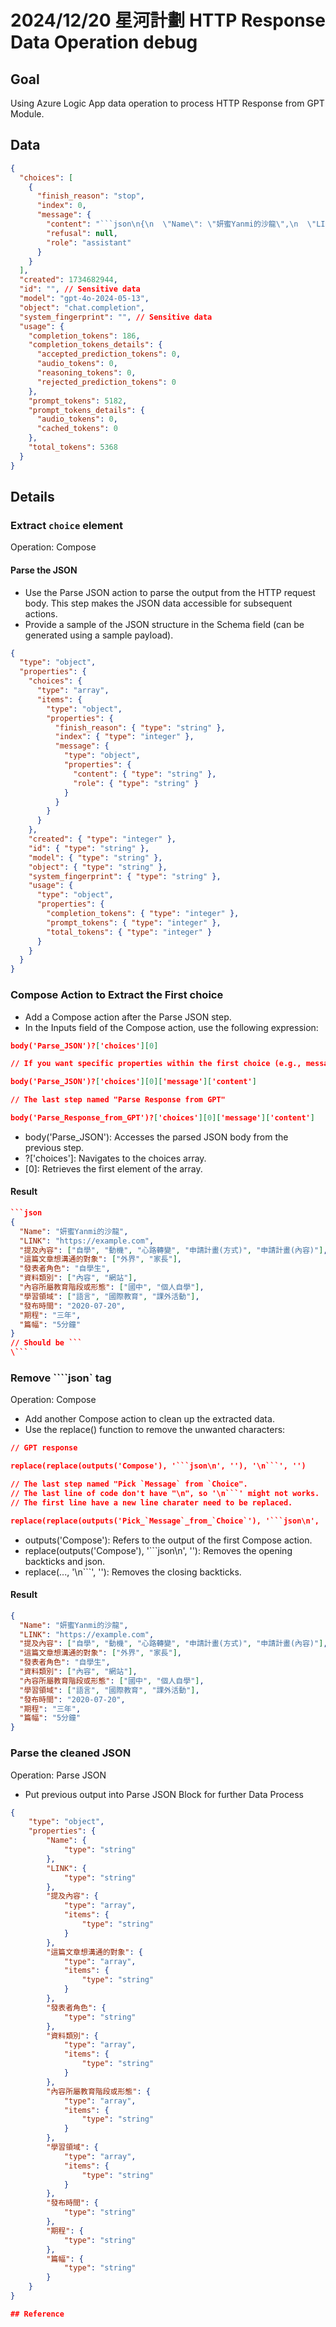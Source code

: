 # 2024/12/20 星河計劃 HTTP Response Data Operation debug  

## Goal

Using Azure Logic App data operation to process HTTP Response from GPT Module.

## Data

```json
{
  "choices": [
    {
      "finish_reason": "stop",
      "index": 0,
      "message": {
        "content": "```json\n{\n  \"Name\": \"妍蜜Yanmi的沙龍\",\n  \"LINK\": \"https://example.com\",\n  \"提及內容\": [\"自學\", \"動機\", \"心路轉變\", \"申請計畫(方式)\", \"申請計畫(內容)\"],\n  \"這篇文章想溝通的對象\": [\"外界\", \"家長\"],\n  \"發表者角色\": \"自學生\",\n  \"資料類別\": [\"內容\", \"網站\"],\n  \"內容所屬教育階段或形態\": [\"國中\", \"個人自學\"],\n  \"學習領域\": [\"語言\", \"國際教育\", \"課外活動\"],\n  \"發布時間\": \"2020-07-20\",\n  \"期程\": \"三年\",\n  \"篇幅\": \"5分鐘\"\n}\n```",
        "refusal": null,
        "role": "assistant"
      }
    }
  ],
  "created": 1734682944,
  "id": "", // Sensitive data
  "model": "gpt-4o-2024-05-13",
  "object": "chat.completion",
  "system_fingerprint": "", // Sensitive data
  "usage": {
    "completion_tokens": 186,
    "completion_tokens_details": {
      "accepted_prediction_tokens": 0,
      "audio_tokens": 0,
      "reasoning_tokens": 0,
      "rejected_prediction_tokens": 0
    },
    "prompt_tokens": 5182,
    "prompt_tokens_details": {
      "audio_tokens": 0,
      "cached_tokens": 0
    },
    "total_tokens": 5368
  }
}
```

## Details

### Extract `choice` element

Operation: Compose

#### Parse the JSON

- Use the Parse JSON action to parse the output from the HTTP request body. This step makes the JSON data accessible for subsequent actions.  
- Provide a sample of the JSON structure in the Schema field (can be generated using a sample payload).

```json
{
  "type": "object",
  "properties": {
    "choices": {
      "type": "array",
      "items": {
        "type": "object",
        "properties": {
          "finish_reason": { "type": "string" },
          "index": { "type": "integer" },
          "message": {
            "type": "object",
            "properties": {
              "content": { "type": "string" },
              "role": { "type": "string" }
            }
          }
        }
      }
    },
    "created": { "type": "integer" },
    "id": { "type": "string" },
    "model": { "type": "string" },
    "object": { "type": "string" },
    "system_fingerprint": { "type": "string" },
    "usage": {
      "type": "object",
      "properties": {
        "completion_tokens": { "type": "integer" },
        "prompt_tokens": { "type": "integer" },
        "total_tokens": { "type": "integer" }
      }
    }
  }
}
```

### Compose Action to Extract the First choice

- Add a Compose action after the Parse JSON step.  
- In the Inputs field of the Compose action, use the following expression:

```json
body('Parse_JSON')?['choices'][0]

// If you want specific properties within the first choice (e.g., message.content), you can further extend the expression:

body('Parse_JSON')?['choices'][0]['message']['content']

// The last step named "Parse Response from GPT"

body('Parse_Response_from_GPT')?['choices'][0]['message']['content']
```

- body('Parse_JSON'): Accesses the parsed JSON body from the previous step.
- ?['choices']: Navigates to the choices array.
- [0]: Retrieves the first element of the array.

#### Result

```json
```json
{
  "Name": "妍蜜Yanmi的沙龍",
  "LINK": "https://example.com",
  "提及內容": ["自學", "動機", "心路轉變", "申請計畫(方式)", "申請計畫(內容)"],
  "這篇文章想溝通的對象": ["外界", "家長"],
  "發表者角色": "自學生",
  "資料類別": ["內容", "網站"],
  "內容所屬教育階段或形態": ["國中", "個人自學"],
  "學習領域": ["語言", "國際教育", "課外活動"],
  "發布時間": "2020-07-20",
  "期程": "三年",
  "篇幅": "5分鐘"
}
// Should be ```
\```
```

### Remove ````json` tag

Operation: Compose  

- Add another Compose action to clean up the extracted data.
- Use the replace() function to remove the unwanted characters:

```json
// GPT response

replace(replace(outputs('Compose'), '```json\n', ''), '\n```', '')

// The last step named "Pick `Message` from `Choice".
// The last line of code don't have "\n", so '\n```' might not works.
// The first line have a new line charater need to be replaced.

replace(replace(outputs('Pick_`Message`_from_`Choice`'), '```json\n', ''), '```', '')

```

- outputs('Compose'): Refers to the output of the first Compose action.
- replace(outputs('Compose'), '```json\n', ''): Removes the opening backticks and json.
- replace(..., '\n```', ''): Removes the closing backticks.

#### Result

```json
{
  "Name": "妍蜜Yanmi的沙龍",
  "LINK": "https://example.com",
  "提及內容": ["自學", "動機", "心路轉變", "申請計畫(方式)", "申請計畫(內容)"],
  "這篇文章想溝通的對象": ["外界", "家長"],
  "發表者角色": "自學生",
  "資料類別": ["內容", "網站"],
  "內容所屬教育階段或形態": ["國中", "個人自學"],
  "學習領域": ["語言", "國際教育", "課外活動"],
  "發布時間": "2020-07-20",
  "期程": "三年",
  "篇幅": "5分鐘"
}
```

### Parse the cleaned JSON

Operation: Parse JSON  

- Put previous output into Parse JSON Block for further Data Process

```json
{
    "type": "object",
    "properties": {
        "Name": {
            "type": "string"
        },
        "LINK": {
            "type": "string"
        },
        "提及內容": {
            "type": "array",
            "items": {
                "type": "string"
            }
        },
        "這篇文章想溝通的對象": {
            "type": "array",
            "items": {
                "type": "string"
            }
        },
        "發表者角色": {
            "type": "string"
        },
        "資料類別": {
            "type": "array",
            "items": {
                "type": "string"
            }
        },
        "內容所屬教育階段或形態": {
            "type": "array",
            "items": {
                "type": "string"
            }
        },
        "學習領域": {
            "type": "array",
            "items": {
                "type": "string"
            }
        },
        "發布時間": {
            "type": "string"
        },
        "期程": {
            "type": "string"
        },
        "篇幅": {
            "type": "string"
        }
    }
}

## Reference

